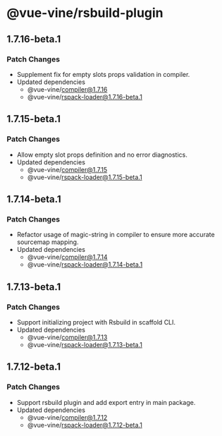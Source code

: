 # @vue-vine/rsbuild-plugin

## 1.7.16-beta.1

### Patch Changes

- Supplement fix for empty slots props validation in compiler.
- Updated dependencies
  - @vue-vine/compiler@1.7.16
  - @vue-vine/rspack-loader@1.7.16-beta.1

## 1.7.15-beta.1

### Patch Changes

- Allow empty slot props definition and no error diagnostics.
- Updated dependencies
  - @vue-vine/compiler@1.7.15
  - @vue-vine/rspack-loader@1.7.15-beta.1

## 1.7.14-beta.1

### Patch Changes

- Refactor usage of magic-string in compiler to ensure more accurate sourcemap mapping.
- Updated dependencies
  - @vue-vine/compiler@1.7.14
  - @vue-vine/rspack-loader@1.7.14-beta.1

## 1.7.13-beta.1

### Patch Changes

- Support initializing project with Rsbuild in scaffold CLI.
- Updated dependencies
  - @vue-vine/compiler@1.7.13
  - @vue-vine/rspack-loader@1.7.13-beta.1

## 1.7.12-beta.1

### Patch Changes

- Support rsbuild plugin and add export entry in main package.
- Updated dependencies
  - @vue-vine/compiler@1.7.12
  - @vue-vine/rspack-loader@1.7.12-beta.1
